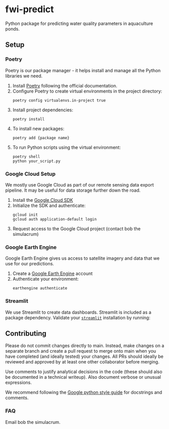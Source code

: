 # fwi-predict

Python package for predicting water quality parameters in aquaculture ponds.

## Setup

### Poetry
Poetry is our package manager - it helps install and manage all the Python libraries we need.

1. Install [Poetry](https://python-poetry.org/docs/#installation) following the official documentation.
2. Configure Poetry to create virtual environments in the project directory:
   ```
   poetry config virtualenvs.in-project true
   ```
3. Install project dependencies:
   ```
   poetry install
   ```
4. To install new packages:
   ```
   poetry add {package name}
   ```
4. To run Python scripts using the virtual environment:
   ```
   poetry shell
   python your_script.py
   ```

### Google Cloud Setup
We mostly use Google Cloud as part of our remote sensing data export pipeline. It may be useful for data storage further down the road.

1. Install the [Google Cloud SDK](https://cloud.google.com/sdk/docs/install)
2. Initialize the SDK and authenticate:
   ```
   gcloud init
   gcloud auth application-default login
   ```
3. Request access to the Google Cloud project (contact bob the simulacrum)

### Google Earth Engine
Google Earth Engine gives us access to satellite imagery and data that we use for our predictions.

1. Create a [Google Earth Engine](https://earthengine.google.com/) account
2. Authenticate your environment:
   ```
   earthengine authenticate
   ```

### Streamlit
We use Streamlit to create data dashboards. Streamlit is included as a package dependency. Validate your [`streamlit`](https://streamlit.io/) installation by running:


## Contributing
Please do not commit changes directly to main. Instead, make changes on a separate branch and create a pull request to merge onto main when you have completed (and ideally tested) your changes. All PRs should ideally be reviewed and approved by at least one other collaborator before merging.

Use comments to justify analytical decisions in the code (these should also be documented in a technical writeup). Also document verbose or unusual expressions.

We recommend following the [Google python style guide](https://google.github.io/styleguide/pyguide.html#38-comments-and-docstrings) for docstrings and comments.

### FAQ
Email bob the simulacrum.
